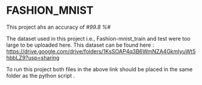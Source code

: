 # FASHION_MNIST

This project ahs an accuracy of #*99.8 %*#

The dataset used in this project i.e., Fashion-mnist_train and test were too large to be uploaded here. This dataset can be found here : https://drive.google.com/drive/folders/1KsSOAP4q3B6WmNZA4GkmIyuWt5hbbLZ9?usp=sharing

To run this project both files in the above link should be placed in the same folder as the python script .


